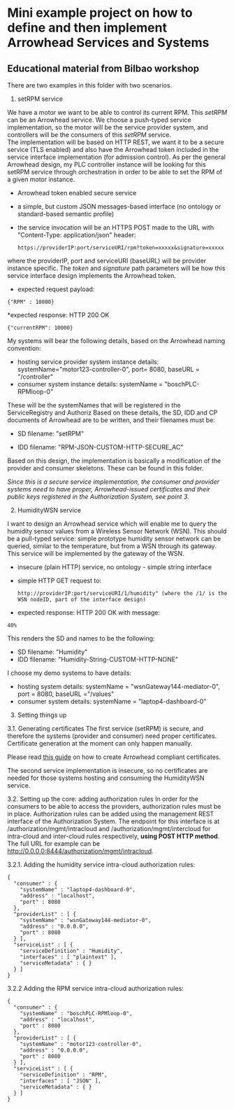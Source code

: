 # Mini example project on how to define and then implement Arrowhead Services and Systems
## Educational material from Bilbao workshop

There are two examples in this folder with two scenarios. 

1. setRPM service

We have a motor we want to be able to control its current RPM. This _setRPM_ can be an Arrowhead service. 
We choose a push-typed service implementation, so the motor will be the service provider system, and controllers will be the consumers of this _setRPM_ service.  
The implementation will be based on HTTP REST, we want it to be a secure service (TLS enabled) and also have the Arrowhead token included in the service interface implementation (for admission control). 
As per the general Arrowhead design, my PLC controller instance will be looking for this setRPM service through orchestration in order to be able to set the RPM of a given motor instance. 

  * Arrowhead token enabled secure service
  
  * a simple, but custom JSON messages-based interface (no ontology or standard-based semantic profile)
  
  * the service invocation will be an HTTPS POST  made to the URL with "Content-Type: application/json" header:
    ```
    https://providerIP:port/serviceURI/rpm?token=xxxxx&signature=xxxxx
    ```
  where the providerIP, port and serviceURI (baseURL) will be provider instance specific. The _token_ and _signature_ path parameters will be how this service interface design implements the Arrowhead token. 
  
  * expected request payload:
  ```
  {"RPM" : 10000}
  ```
  
  *expected response: HTTP 200 OK 
  ```
  {"currentRPM": 10000}
  ```
  
My systems will bear the following details, based on the Arrowhead naming convention: 

  * hosting service provider system instance details: systemName="motor123-controller-0", port= 8080, baseURL = "/controller"
  * consumer system instance details: systemName = "boschPLC-RPMloop-0"
  
These will be the systemNames that will be registered in the ServiceRegistry and Authoriz
 Based on these details, the SD, IDD and CP documents of Arrowhead are to be written, and their filenames must be: 
 
  * SD filename: "setRPM"
  
  * IDD filename: "RPM-JSON-CUSTOM-HTTP-SECURE_AC"
  
 Based on this design, the implementation is basically a modification of the provider and consumer skeletons. These can be found in this folder. 
 
 _Since this is a secure service implementation, the consumer and provider systems need to have proper, Arrowhead-issued certificates and their public keys registered in the Authorization System, see point 3._ 

2. HumidityWSN service

I want to design an Arrowhead service which will enable me to query the humidity sensor values from a Wireless Sensor Network (WSN). 
This should be a pull-typed service: simple prototype humidity sensor network can be queried, similar to the temperature, but from a WSN through its gateway.  This service will be implemented by the gateway of the WSN. 


  * insecure (plain HTTP) service, no ontology - simple string interface
  
  * simple HTTP GET request to: 
    ```
    http://providerIP:port/serviceURI/1/humidity" (where the /1/ is the WSN nodeID, part of the interface design)
    ```
    
  * expected response: HTTP 200 OK with message: 
  ```
  40%
  ```
  
This renders the SD and  names to be the following: 
  * SD filename: "Humidity"
  * IDD filename: "Humidity-String-CUSTOM-HTTP-NONE"
  
I choose my demo systems to have details:  
  * hosting system details: systemName = "wsnGateway144-mediator-0", port = 8080, baseURL ="/values"
  * consumer system details: systemName = "laptop4-dashboard-0"

3. Setting things up

3.1. Generating certificates
The first service (setRPM) is secure, and therefore the systems (provider and consumer) need proper certificates. 
Certificate generation at the moment can only happen manually. 

Please read [this guide](https://github.com/arrowhead-f/core-java/wiki/Creating-Application-System-Certificates) on how to create Arrowhead compliant certificates.

The second service implementation is insecure, so no certificates are needed for those systems hosting and consuming the HumidityWSN service. 

3.2. Setting up the core: adding authorization rules
In order for the consumers to be able to access the providers, authorization rules must be in place. 
Authorization rules can be added using the management REST interface of the Authorization System. The endpoint for this interface is at /authorization/mgmt/intracloud and /authorization/mgmt/intercloud for intra-cloud and inter-cloud rules respectively, **using POST HTTP method**. The full URL for example can be http://0.0.0.0:8444/authorization/mgmt/intracloud.

3.2.1. Adding the humidity service intra-cloud authorization rules:
```
{
  "consumer" : {
    "systemName" : "laptop4-dashboard-0",
    "address" : "localhost",
    "port" : 8080
  },
  "providerList" : [ {
    "systemName" : "wsnGateway144-mediator-0",
    "address" : "0.0.0.0",
    "port" : 8080
  } ],
  "serviceList" : [ {
    "serviceDefinition" : "Humidity",
    "interfaces" : [ "plaintext" ],
    "serviceMetadata" : { }
  } ]
}
```

3.2.2 Adding the RPM service intra-cloud authorization rules:
```
{
  "consumer" : {
    "systemName" : "boschPLC-RPMloop-0",
    "address" : "localhost",
    "port" : 8080
  },
  "providerList" : [ {
    "systemName" : "motor123-controller-0",
    "address" : "0.0.0.0",
    "port" : 8080
  } ],
  "serviceList" : [ {
    "serviceDefinition" : "RPM",
    "interfaces" : [ "JSON" ],
    "serviceMetadata" : { }
  } ]
}
```

